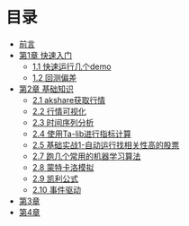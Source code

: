 <!--
 * @Author: mindandhand 1639545667@qq.com
 * @Date: 2023-09-07 16:57:08
 * @LastEditors: error: error: git config user.name & please set dead value or install git && error: git config user.email & please set dead value or install git & please set dead value or install git
 * @LastEditTime: 2024-02-07 16:15:53
 * @FilePath: /backtrader_learn_book/SUMMARY.md
 * @Description: 这是默认设置,请设置`customMade`, 打开koroFileHeader查看配置 进行设置: https://github.com/OBKoro1/koro1FileHeader/wiki/%E9%85%8D%E7%BD%AE
-->
# 目录

* [前言](README.md)
* [第1章 快速入门](Chapter1/README.md)
  * [1.1 快速运行几个demo](Chapter1/quickstart.md)
  * [1.2 回测偏差](Chapter1/backtest_bias.md)
* [第2章 基础知识](Chapter2/README.md)
  * [2.1 akshare获取行情](Chapter2/akshare的使用.md)
  * [2.2 行情可视化](Chapter2/行情可视化-mplfinance.md)
  * [2.3 时间序列分析](Chapter2/时间序列分析.md)
  * [2.4 使用Ta-lib进行指标计算](Chapter2/使用Ta-lib进行指标计算.md) 
  * [2.5 基础实战1-自动运行找相关性高的股票](Chapter2/基础实战1-自动运行找相关性高的股票.md)
  * [2.7 跑几个常用的机器学习算法](Chapter2/跑几个常用的机器学习算法.md)
  * [2.8 蒙特卡洛模拟](Chapter2/蒙特卡洛模拟.md)
  * [2.9 凯利公式](Chapter2/凯利公式.md)
  * [2.10 事件驱动](Chapter2/事件驱动.md)
* [第3章](Chapter3/README.md)
* [第4章](Chapter4/README.md)